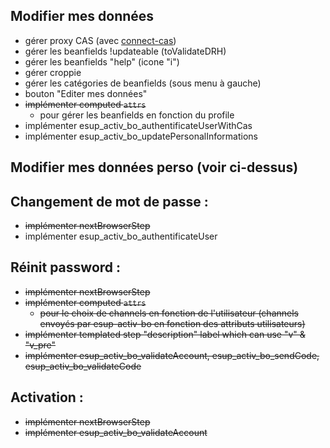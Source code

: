  ## Modifier mes données
- gérer proxy CAS (avec [connect-cas](https://github.com/AceMetrix/connect-cas))
- gérer les beanfields !updateable (toValidateDRH)
- gérer les beanfields "help" (icone "i")
- gérer croppie
- gérer les catégories de beanfields (sous menu à gauche)
- bouton "Editer mes données"
- ~~implémenter computed `attrs`~~
  - pour gérer les beanfields en fonction du profile
- implémenter esup_activ_bo_authentificateUserWithCas
- implémenter esup_activ_bo_updatePersonalInformations

## Modifier mes données perso (voir ci-dessus)

## Changement de mot de passe :
- ~~implémenter nextBrowserStep~~
- implémenter esup_activ_bo_authentificateUser

## Réinit password :
- ~~implémenter nextBrowserStep~~
- ~~implémenter computed `attrs`~~
  - ~~pour le choix de channels en fonction de l'utilisateur (channels envoyés par esup-activ-bo en fonction des attributs utilisateurs)~~
- ~~implémenter templated step "description" label which can use "v" & "v_pre"~~
- ~~implémenter esup_activ_bo_validateAccount, esup_activ_bo_sendCode, esup_activ_bo_validateCode~~

## Activation :
- ~~implémenter nextBrowserStep~~
- ~~implémenter esup_activ_bo_validateAccount~~
